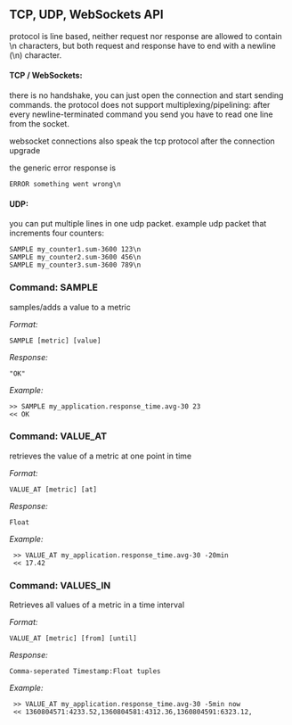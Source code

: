 TCP, UDP, WebSockets API
------------------------

protocol is line based, neither request nor response are allowed to
contain \n characters, but both request and response have to end with
a newline (\n) character.

#### TCP / WebSockets:

there is no handshake, you can just open the connection and start sending
commands. the protocol does not support multiplexing/pipelining: after every
newline-terminated command you send you have to read one line from the socket.

websocket connections also speak the tcp protocol after the connection upgrade

the generic error response is

    ERROR something went wrong\n


#### UDP:

you can put multiple lines in one udp packet.
example udp packet that increments four counters:

    SAMPLE my_counter1.sum-3600 123\n
    SAMPLE my_counter2.sum-3600 456\n
    SAMPLE my_counter3.sum-3600 789\n



### Command: SAMPLE

samples/adds a value to a metric

*Format:*

    SAMPLE [metric] [value]

*Response:*

    "OK"

*Example:*

    >> SAMPLE my_application.response_time.avg-30 23
    << OK


### Command: VALUE_AT

retrieves the value of a metric at one point in time

*Format:*

    VALUE_AT [metric] [at]

*Response:*

    Float

*Example:*

     >> VALUE_AT my_application.response_time.avg-30 -20min
     << 17.42


### Command: VALUES_IN

Retrieves all values of a metric in a time interval

*Format:*

    VALUE_AT [metric] [from] [until]

*Response:*

    Comma-seperated Timestamp:Float tuples

*Example:*

     >> VALUE_AT my_application.response_time.avg-30 -5min now
     << 1360804571:4233.52,1360804581:4312.36,1360804591:6323.12,



